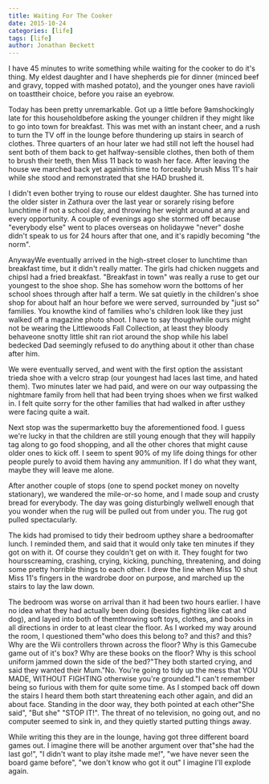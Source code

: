 ```yaml
---
title: Waiting For The Cooker
date: 2015-10-24
categories: [life]
tags: [life]
author: Jonathan Beckett
---
```


I have 45 minutes to write something while waiting for the cooker to do it's thing. My eldest daughter and I have shepherds pie for dinner (minced beef and gravy, topped with mashed potato), and the younger ones have ravioli on toasttheir choice, before you raise an eyebrow.

Today has been pretty unremarkable. Got up a little before 9amshockingly late for this householdbefore asking the younger children if they might like to go into town for breakfast. This was met with an instant cheer, and a rush to turn the TV off in the lounge before thundering up stairs in search of clothes. Three quarters of an hour later we had still not left the houseI had sent both of them back to get halfway-sensible clothes, then both of them to brush their teeth, then Miss 11 back to wash her face. After leaving the house we marched back yet againthis time to forceably brush Miss 11's hair while she stood and remonstrated that she HAD brushed it.

I didn't even bother trying to rouse our eldest daughter. She has turned into the older sister in Zathura over the last year or sorarely rising before lunchtime if not a school day, and throwing her weight around at any and every opportunity. A couple of evenings ago she stormed off because "everybody else" went to places overseas on holidaywe "never" doshe didn't speak to us for 24 hours after that one, and it's rapidly becoming "the norm".

AnywayWe eventually arrived in the high-street closer to lunchtime than breakfast time, but it didn't really matter. The girls had chicken nuggets and chipsI had a fried breakfast. "Breakfast in town" was really a ruse to get our youngest to the shoe shop. She has somehow worn the bottoms of her school shoes through after half a term. We sat quietly in the children's shoe shop for about half an hour before we were served, surrounded by "just so" families. You knowthe kind of families who's children look like they just walked off a magazine photo shoot. I have to say thoughwhile ours might not be wearing the Littlewoods Fall Collection, at least they bloody behaveone snotty little shit ran riot around the shop while his label bedecked Dad seemingly refused to do anything about it other than chase after him.

We were eventually served, and went with the first option the assistant trieda shoe with a velcro strap (our youngest had laces last time, and hated them). Two minutes later we had paid, and were on our way outpassing the nightmare family from hell that had been trying shoes when we first walked in. I felt quite sorry for the other families that had walked in after usthey were facing quite a wait.

Next stop was the supermarketto buy the aforementioned food. I guess we're lucky in that the children are still young enough that they will happily tag along to go food shopping, and all the other chores that might cause older ones to kick off. I seem to spent 90% of my life doing things for other people purely to avoid them having any ammunition. If I do what they want, maybe they will leave me alone.

After another couple of stops (one to spend pocket money on novelty stationary), we wandered the mile-or-so home, and I made soup and crusty bread for everybody. The day was going disturbingly wellwell enough that you wonder when the rug will be pulled out from under you. The rug got pulled spectacularly.

The kids had promised to tidy their bedroom upthey share a bedroomafter lunch. I reminded them, and said that it would only take ten minutes if they got on with it. Of course they couldn't get on with it. They fought for two hoursscreaming, crashing, crying, kicking, punching, threatening, and doing some pretty horrible things to each other. I drew the line when Miss 10 shut Miss 11's fingers in the wardrobe door on purpose, and marched up the stairs to lay the law down.

The bedroom was worse on arrival than it had been two hours earlier. I have no idea what they had actually been doing (besides fighting like cat and dog), and layed into both of themthrowing soft toys, clothes, and books in all directions in order to at least clear the floor. As I worked my way around the room, I questioned them"who does this belong to? and this? and this? Why are the Wii controllers thrown across the floor? Why is this Gamecube game out of it's box? Why are these books on the floor? Why is this school uniform jammed down the side of the bed?"They both started crying, and said they wanted their Mum."No. You're going to tidy up the mess that YOU MADE, WITHOUT FIGHTING otherwise you're grounded."I can't remember being so furious with them for quite some time. As I stomped back off down the stairs I heard them both start threatening each other again, and did an about face. Standing in the door way, they both pointed at each other"She said", "But she" "STOP IT!". The threat of no television, no going out, and no computer seemed to sink in, and they quietly started putting things away.

While writing this they are in the lounge, having got three different board games out. I imagine there will be another argument over that"she had the last go!", "I didn't want to play itshe made me!", "we have never seen the board game before", "we don't know who got it out" I imagine I'll explode again.